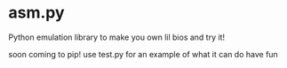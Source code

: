 # asm.py
Python emulation library to make you own lil bios and try it!

soon coming to pip!
use test.py for an example of what it can do
have fun
